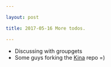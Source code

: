 ```yaml
---

layout: post

title: 2017-05-16 More todos.

---
```



-   Discussing with groupgets
-   Some guys forking the [Kina](https://github.com/kelu124/kina/)
    repo =)

